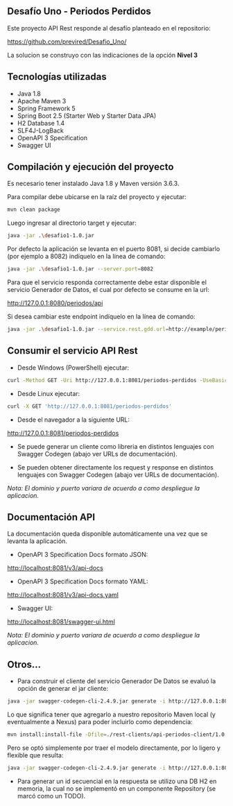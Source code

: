 ## Desafío Uno - Periodos Perdidos

Este proyecto API Rest responde al desafío planteado en el repositorio:

<https://github.com/previred/Desafio_Uno/>

La solucion se construyo con las indicaciones de la opción **Nivel 3**

## Tecnologías utilizadas

 - Java 1.8
 - Apache Maven 3
 - Spring Framework 5
 - Spring Boot 2.5 (Starter Web y Starter Data JPA)
 - H2 Database 1.4
 - SLF4J-LogBack
 - OpenAPI 3 Specification
 - Swagger UI


## Compilación y ejecución del proyecto

Es necesario tener instalado Java 1.8  y Maven versión 3.6.3.

Para compilar debe ubicarse en la raíz del proyecto y ejecutar:

```bash
mvn clean package
```

Luego ingresar al directorio target y ejecutar:

```bash
java -jar .\desafio1-1.0.jar
```

Por defecto la aplicación se levanta en el puerto 8081, si decide cambiarlo (por ejemplo a 8082) indíquelo en la línea de comando:

```bash
java -jar .\desafio1-1.0.jar --server.port=8082
```

Para que el servicio responda correctamente debe estar disponible el servicio Generador de Datos, el cual por defecto se consume en la url:

<http://127.0.0.1:8080/periodos/api>

Si desea cambiar este endpoint indíquelo en la línea de comando:

```bash
java -jar .\desafio1-1.0.jar --service.rest.gdd.url=http://example/periodos/api
```

## Consumir el servicio API Rest

 - Desde Windows (PowerShell) ejecutar:

```bash
curl -Method GET -Uri http://127.0.0.1:8081/periodos-perdidos -UseBasicParsing
```

 - Desde Linux ejecutar:

```bash
curl -X GET 'http://127.0.0.1:8081/periodos-perdidos'
```

 - Desde el navegador a la siguiente URL:

<http://127.0.0.1:8081/periodos-perdidos>

 - Se puede generar un cliente como libreria en distintos lenguajes con Swagger Codegen (abajo ver URLs de documentación).

 - Se pueden obtener directamente los request y response en distintos lenguajes con Swagger Codegen (abajo ver URLs de documentación).

*Nota: El dominio y puerto variara de acuerdo a como despliegue la aplicacion.*

## Documentación API

La documentación queda disponible automáticamente una vez que se levanta la aplicación.

 - OpenAPI 3 Specification Docs formato JSON:

<http://localhost:8081/v3/api-docs>

 - OpenAPI 3 Specification Docs formato YAML:

<http://localhost:8081/v3/api-docs.yaml>

 - Swagger UI:

<http://localhost:8081/swagger-ui.html>

*Nota: El dominio y puerto variara de acuerdo a como despliegue la aplicacion.*

## Otros...

 - Para construir el cliente del servicio Generador De Datos se evaluó la opción de generar el jar cliente:

```bash
java -jar swagger-codegen-cli-2.4.9.jar generate -i http://127.0.0.1:8080/periodos/api-docs -l java --group-id com.previred.periodos --artifact-id api-periodos-client --artifact-version 1.0.0 -o api-periodos-client/1.0.0
```

Lo que significa tener que agregarlo a nuestro repositorio Maven local (y eventualmente a Nexus) para poder incluirlo como dependencia:

```bash
mvn install:install-file -Dfile=./rest-clients/api-periodos-client/1.0.0/api-periodos-client-1.0.0.jar -DgroupId=com.previred.periodos -DartifactId=api-periodos-client -Dversion=1.0.0 -Dpackaging=jar
```

Pero se optó simplemente por traer el modelo directamente, por lo ligero y flexible que resulta:

```bash
java -jar swagger-codegen-cli-2.4.9.jar generate -i http://127.0.0.1:8080/periodos/api-docs -l java -Dmodels -DmodelTests=false -DmodelDocs=false -o api-periodos/1.0.0
```
 - Para generar un id secuencial en la respuesta se utilizo una DB H2 en memoria, la cual no se implementó en un componente Repository (se marcó como un TODO).
